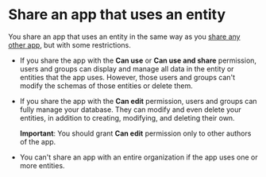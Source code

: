 <properties
	pageTitle="Share an app that uses an entity | Microsoft PowerApps"
	description="Share an app that uses an entity."
	services="powerapps"
	documentationCenter="na"
	authors="robinarh"
	manager="anneta"
	editor=""
	tags=""/>

<tags
   ms.service="powerapps"
   ms.devlang="na"
   ms.topic="article"
   ms.tgt_pltfrm="na"
   ms.workload="na"
   ms.date="10/18/2016"
   ms.author="robinr"/>

# Share an app that uses an entity
You share an app that uses an entity in the same way as you [share any other app](share-app.md), but with some restrictions.

- If you share the app with the **Can use** or **Can use and share** permission, users and groups can display and manage all data in the entity or entities that the app uses. However, those users and groups can't modify the schemas of those entities or delete them.

- If you share the app with the **Can edit** permission, users and groups can fully manage your database. They can modify and even delete your entities, in addition to creating, modifying, and deleting their own.

	**Important**: You should grant **Can edit** permission only to other authors of the app.

- You can't share an app with an entire organization if the app uses one or more entities.


